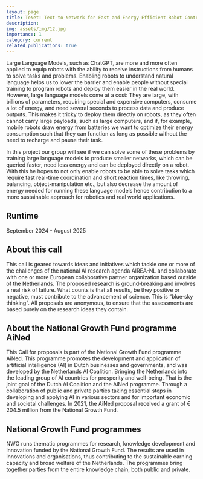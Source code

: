 ```yaml
---
layout: page
title: TeNet: Text-to-Network for Fast and Energy-Efficient Robot Control
description:
img: assets/img/12.jpg
importance: 1
category: current
related_publications: true
---
```

Large Language Models, such as ChatGPT, are more and more often applied to equip robots with the ability to receive instructions from humans to solve tasks and problems. Enabling robots to understand natural language helps us to lower the barrier and enable people without special training to program robots and deploy them easier in the real world. However, large language models come at a cost: They are large, with billions of parameters, requiring special and expensive computers, consume a lot of energy, and need several seconds to process data and produce outputs. This makes it tricky to deploy them directly on robots, as they often cannot carry large payloads, such as large computers, and if, for example, mobile robots draw energy from batteries we want to optimize their energy consumption such that they can function as long as possible without the need to recharge and pause their task.

In this project our group will see if we can solve some of these problems by training large language models to produce smaller networks, which can be queried faster, need less energy and can be deployed directly on a robot. With this he hopes to not only enable robots to be able to solve tasks which require fast real-time coordination and short reaction times, like throwing, balancing, object-manipulation etc., but also decrease the amount of energy needed for running these language models hence contribution to a more sustainable approach for robotics and real world applications.

## Runtime
September 2024 - August 2025

## About this call
This call is geared towards ideas and initiatives which tackle one or more of the challenges of the national AI research agenda AIREA-NL and collaborate with one or more European collaborative partner organization based outside of the Netherlands. The proposed research is ground‐breaking and involves a real risk of failure. What counts is that all results, be they positive or negative, must contribute to the advancement of science. This is “blue‐sky thinking”. All proposals are anonymous, to ensure that the assessments are based purely on the research ideas they contain.

## About the National Growth Fund programme AiNed </h2>
This Call for proposals is part of the National Growth Fund programme AiNed. This programme promotes the development and application of artificial intelligence (AI) in Dutch businesses and governments, and was developed by the Netherlands AI Coalition. Bringing the Netherlands into the leading group of AI countries for prosperity and well-being. That is the joint goal of the Dutch AI Coalition and the AiNed programme. Through a collaboration of public and private parties taking essential steps in developing and applying AI in various sectors and for important economic and societal challenges. In 2021, the AiNed proposal received a grant of € 204.5 million from the National Growth Fund.

## National Growth Fund programmes </h2>
NWO runs thematic programmes for research, knowledge development and innovation funded by the National Growth Fund. The results are used in innovations and organisations, thus contributing to the sustainable earning capacity and broad welfare of the Netherlands. The programmes bring together parties from the entire knowledge chain, both public and private.
